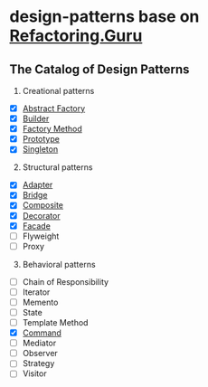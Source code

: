 # design-patterns base on [Refactoring.Guru](https://refactoring.guru/design-patterns)

## The Catalog of Design Patterns

1. Creational patterns
- [X] [Abstract Factory](./creational-patterns/abstract-factory)
- [X] [Builder](./creational-patterns/builder)
- [X] [Factory Method](./creational-patterns/factory-method)
- [X] [Prototype](./creational-patterns/prototype)
- [X] [Singleton](./creational-patterns/singleton)
2. Structural patterns
- [X] [Adapter](./structural-patterns/adapter)
- [X] [Bridge](./structural-patterns/bridge)
- [X] [Composite](./structural-patterns/composite)
- [X] [Decorator](./structural-patterns/decorator)
- [X] [Facade](./structural-patterns/facade)
- [ ] Flyweight
- [ ] Proxy
3. Behavioral patterns
- [ ] Chain of Responsibility
- [ ] Iterator
- [ ] Memento
- [ ] State
- [ ] Template Method
- [X] [Command](./behavioral-patterns/command)
- [ ] Mediator
- [ ] Observer
- [ ] Strategy
- [ ] Visitor